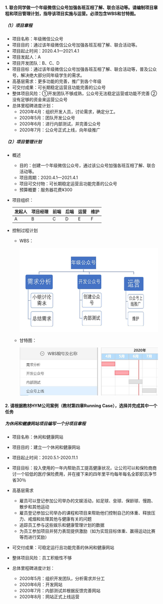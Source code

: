 #### 1. 联合同学做一个年级微信公众号加强各班互相了解、联合活动等。请编制项目章程和项目管理计划，指导该项目实施与运营。必须包含WBS和甘特图。

##### （1）项目章程

- 项目名称：年级微信公众号
- 项目目的：通过该年级微信公众号加强各班互相了解、联合活动等。
- 项目起止时间：2020.4.1—2021.4.1
- 项目发起人：A
- 项目开发团队：B、C、D
- 项目目标：通过该年级微信公众号加强各班互相了解、联合活动等，普及公众号，解决绝大部分同年级学生的需求。
- 高基层需求：更多功能的完善，推广到各个年级
- 可交付成果：可长期稳定运营且功能完善的公众号
- 整体项目风险：①开发团队不够成熟，公众号无法稳定运营或功能不完善 ②没有足够的资金来运营公众号
- 总体里程碑进度计划：
  - 2020年4月：组织开发人员，讨论需求，确定分工。
  - 2020年5月：团队开发公众号
  - 2020年6月：进行内部测试，并完善公众号
  - 2020年7月：公众号正式上线，向年级推广

##### （2）项目管理计划

- 概述

  - 目的：创建一个年级微信公众号，通过该公众号加强各班互相了解、联合活动等。
  - 项目周期：2020.4.1—2021.4.1
  - 项目可交付物：可长期稳定运营且功能完善的公众号
  - 预算概要：服务器花费¥300

- 项目组织：

  | 发起人 | 项目经理 | 前端 | 后端 | 运营 | 维护 |
  | ------ | -------- | ---- | ---- | ---- | ---- |
  | A      | B        | C    | D    | E    | F    |

- 控制过程计划

  - WBS：

    ![图片1](./assets/1.jpg)

  - 甘特图：

    ![图片2](./assets/2.jpg)

#### 2. 请根据教材HYM公司案例（教材第四章Running Case），选择并完成其中一个任务

##### 为休闲和健康网站项目编写一个分项目章程

- 项目名称：休闲和健康网站
- 项目目的：建立一个休闲和健康网站
- 项目起止时间：2020.5.1-2020.11.1
- 项目目标：投入使用的一年内帮助员工提高健康状况，让公司可以和保险商商讨一个较低的医疗保险费用，并在接下来的四年里平均每年每名全职职员净节省30％
- 高基层需求
  - 雇员可以登记参加公司举办的文娱活动，如足球、垒球、保龄球、慢跑、散步和其他运动
  - 雇员登记参加公司举办的课程和项目来帮助他们控制自己的体重、释放压力、戒烟和处理其他与健康有关的问题
  - 追踪员工参与这些娱乐和健康管理计划的数据
  - 为员工参加项目并努力表现提供激励（如为实现目标体重、赢得运动比赛等而进行奖励）

- 可交付成果：可稳定运行且功能完善的休闲和健康网站
- 整体项目风险：员工积极性不够
- 总体里程碑进度计划：
  - 2020年5月：组织开发团队，分析需求并分工
  - 2020年6月：开发网站
  - 2020年7月：内部测试并根据反馈完善网站
  - 2020年8月：网站正式上线运营